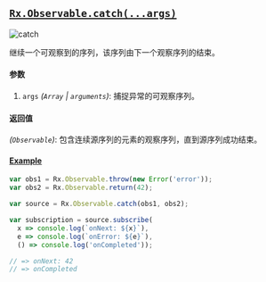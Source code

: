 ## [`Rx.Observable.catch(...args)`](https://github.com/Reactive-Extensions/RxJS/blob/master/src/core/linq/observable/catch.js)

![catch](http://reactivex.io/documentation/operators/images/Catch.png)

继续一个可观察到的序列，该序列由下一个观察序列的结束。

#### 参数
1. `args` *(`Array` | `arguments`)*: 捕捉异常的可观察序列。

#### 返回值
*(`Observable`)*: 包含连续源序列的元素的观察序列，直到源序列成功结束。


#### [Example](http://jsbin.com/qagidu/2/edit?js,console)

```js
var obs1 = Rx.Observable.throw(new Error('error'));
var obs2 = Rx.Observable.return(42);

var source = Rx.Observable.catch(obs1, obs2);

var subscription = source.subscribe(
  x => console.log(`onNext: ${x}`),
  e => console.log(`onError: ${e}`),
  () => console.log('onCompleted'));

// => onNext: 42
// => onCompleted
```
